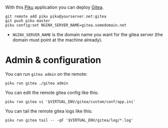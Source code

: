 With this [Piku](https://github.com/rcarmo/piku) application you can deploy [Gitea](https://gitea.io/).

```
git remote add piku piku@yourserver.net:gitea
git push piku master
piku config:set NGINX_SERVER_NAME=gitea.somedomain.net
```

 * `NGINX_SERVER_NAME` is the domain name you want for the gitea server (the domain must point at the machine already).

# Admin & configuration

You can run `gitea admin` on the remote:

```shell
piku run gitea ./gitea admin
```

You can edit the remote gitea config like this:

```shell
piku run gitea vi '$VIRTUAL_ENV/gitea/custom/conf/app.ini'
```

You can tail the remote gitea logs like this:

```shell
piku run gitea tail -- -qF '$VIRTUAL_ENV/gitea/log/*.log'
```
